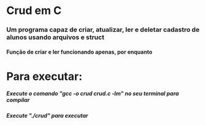 # Crud em C
### Um programa capaz de criar, atualizar, ler e deletar cadastro de alunos usando arquivos e struct 
#### Função de criar e ler funcionando apenas, por enquanto
# Para executar:
##### Execute o comando "gcc -o crud crud.c -lm" no seu terminal para compilar
##### Execute "./crud" para executar
